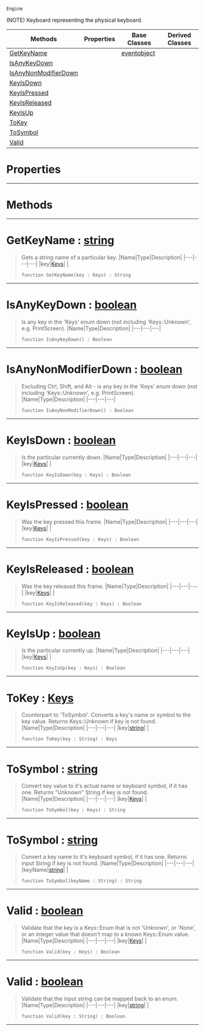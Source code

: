  `Engine`

(NOTE) Keyboard representing the physical keyboard.

|Methods|Properties|Base Classes|Derived Classes|
|---|---|---|---|
|[GetKeyName](keyboard.md#getkeyname-zilch-engine-d)| |[eventobject](eventobject.md)| |
|[IsAnyKeyDown](keyboard.md#isanykeydown-zilch-engine)| | | |
|[IsAnyNonModifierDown](keyboard.md#isanynonmodifierdown-zer)| | | |
|[KeyIsDown](keyboard.md#keyisdown-zilch-engine-do)| | | |
|[KeyIsPressed](keyboard.md#keyispressed-zilch-engine)| | | |
|[KeyIsReleased](keyboard.md#keyisreleased-zilch-engin)| | | |
|[KeyIsUp](keyboard.md#keyisup-zilch-engine-docu)| | | |
|[ToKey](keyboard.md#tokey-zilch-engine-docume)| | | |
|[ToSymbol](keyboard.md#tosymbol-zilch-engine-doc)| | | |
|[Valid](keyboard.md#valid-zilch-engine-docume)| | | |


 #  Properties


---  
 #  Methods


---  
 #  GetKeyName : [string](../nada_base_types/string.md)

> Gets a string name of a particular key.
> |Name|Type|Description|
> |---|---|---|
> |key|[Keys](../enum_reference.md#keys)| |
> ```TS:Nada
> function GetKeyName(key : Keys) : String
> ``` 


---  
 #  IsAnyKeyDown : [boolean](../nada_base_types/boolean.md)

> Is any key in the 'Keys' enum down (not including 'Keys::Unknown', e.g. PrintScreen).
> |Name|Type|Description|
> |---|---|---|
> ```TS:Nada
> function IsAnyKeyDown() : Boolean
> ``` 


---  
 #  IsAnyNonModifierDown : [boolean](../nada_base_types/boolean.md)

> Excluding Ctrl, Shift, and Alt - is any key in the 'Keys' enum down (not including 'Keys::Unknown', e.g. PrintScreen).
> |Name|Type|Description|
> |---|---|---|
> ```TS:Nada
> function IsAnyNonModifierDown() : Boolean
> ``` 


---  
 #  KeyIsDown : [boolean](../nada_base_types/boolean.md)

> Is the particular currently down.
> |Name|Type|Description|
> |---|---|---|
> |key|[Keys](../enum_reference.md#keys)| |
> ```TS:Nada
> function KeyIsDown(key : Keys) : Boolean
> ``` 


---  
 #  KeyIsPressed : [boolean](../nada_base_types/boolean.md)

> Was the key pressed this frame.
> |Name|Type|Description|
> |---|---|---|
> |key|[Keys](../enum_reference.md#keys)| |
> ```TS:Nada
> function KeyIsPressed(key : Keys) : Boolean
> ``` 


---  
 #  KeyIsReleased : [boolean](../nada_base_types/boolean.md)

> Was the key released this frame.
> |Name|Type|Description|
> |---|---|---|
> |key|[Keys](../enum_reference.md#keys)| |
> ```TS:Nada
> function KeyIsReleased(key : Keys) : Boolean
> ``` 


---  
 #  KeyIsUp : [boolean](../nada_base_types/boolean.md)

> Is the particular currently up.
> |Name|Type|Description|
> |---|---|---|
> |key|[Keys](../enum_reference.md#keys)| |
> ```TS:Nada
> function KeyIsUp(key : Keys) : Boolean
> ``` 


---  
 #  ToKey : [Keys](../enum_reference.md#keys)

> Counterpart to 'ToSymbol'. Converts a key's name or symbol to the key value. Returns Keys::Unknown if key is not found.
> |Name|Type|Description|
> |---|---|---|
> |key|[string](../nada_base_types/string.md)| |
> ```TS:Nada
> function ToKey(key : String) : Keys
> ``` 


---  
 #  ToSymbol : [string](../nada_base_types/string.md)

> Convert key value to it's actual name or keyboard symbol, if it has one. Returns "Unknown" String if key is not found.
> |Name|Type|Description|
> |---|---|---|
> |key|[Keys](../enum_reference.md#keys)| |
> ```TS:Nada
> function ToSymbol(key : Keys) : String
> ``` 


---  
 #  ToSymbol : [string](../nada_base_types/string.md)

> Convert a key name to it's keyboard symbol, if it has one. Returns input String if key is not found.
> |Name|Type|Description|
> |---|---|---|
> |keyName|[string](../nada_base_types/string.md)| |
> ```TS:Nada
> function ToSymbol(keyName : String) : String
> ``` 


---  
 #  Valid : [boolean](../nada_base_types/boolean.md)

> Validate that the key is a Keys::Enum that is not 'Unknown', or 'None', or an integer value that doesn't map to a known Keys::Enum value.
> |Name|Type|Description|
> |---|---|---|
> |key|[Keys](../enum_reference.md#keys)| |
> ```TS:Nada
> function Valid(key : Keys) : Boolean
> ``` 


---  
 #  Valid : [boolean](../nada_base_types/boolean.md)

> Validate that the input string can be mapped back to an enum.
> |Name|Type|Description|
> |---|---|---|
> |key|[string](../nada_base_types/string.md)| |
> ```TS:Nada
> function Valid(key : String) : Boolean
> ``` 


---  
 

 